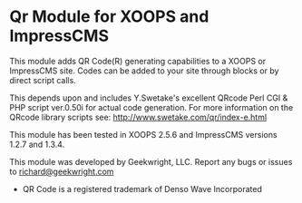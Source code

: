 Qr Module for XOOPS and ImpressCMS
==============================================

This module adds QR Code(R) generating capabilities to a XOOPS or ImpressCMS site. Codes can be added to your site through blocks or by direct script calls.

This depends upon and includes Y.Swetake's excellent QRcode Perl CGI & PHP script ver.0.50i for actual code generation. For more information on the QRcode library scripts see:
<http://www.swetake.com/qr/index-e.html>

This module has been tested in XOOPS 2.5.6 and ImpressCMS versions 1.2.7 and 1.3.4.

This module was developed by Geekwright, LLC. Report any bugs or issues to <richard@geekwright.com>

* QR Code is a registered trademark of Denso Wave Incorporated
